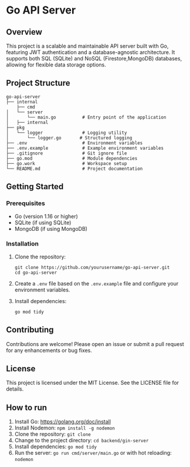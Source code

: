 # Go API Server

## Overview
This project is a scalable and maintainable API server built with Go, featuring JWT authentication and a database-agnostic architecture. It supports both SQL (SQLite) and NoSQL (Firestore,MongoDB) databases, allowing for flexible data storage options.

## Project Structure
```
go-api-server
├── internal
    ├── cmd
│   └── server
│       └── main.go          # Entry point of the application
│   ├── internal
├── pkg
│   └── logger               # Logging utility
│       └── logger.go       # Structured logging
├── .env                     # Environment variables
├── .env.example             # Example environment variables
├── .gitignore               # Git ignore file
├── go.mod                   # Module dependencies
├── go.work                  # Workspace setup
└── README.md                # Project documentation
```

## Getting Started

### Prerequisites
- Go (version 1.16 or higher)
- SQLite (if using SQLite)
- MongoDB (if using MongoDB)

### Installation
1. Clone the repository:
   ```
   git clone https://github.com/yourusername/go-api-server.git
   cd go-api-server
   ```

2. Create a `.env` file based on the `.env.example` file and configure your environment variables.

3. Install dependencies:
   ```
   go mod tidy
   ```

## Contributing
Contributions are welcome! Please open an issue or submit a pull request for any enhancements or bug fixes.

## License
This project is licensed under the MIT License. See the LICENSE file for details.


## How to run

1. Install Go: https://golang.org/doc/install
2. Install Nodemon: `npm install -g nodemon`
3. Clone the repository: `git clone`
4. Change to the project directory: `cd backend/gin-server`
5. Install dependencies: `go mod tidy`
6. Run the server: `go run cmd/server/main.go` or with hot reloading: `nodemon`
